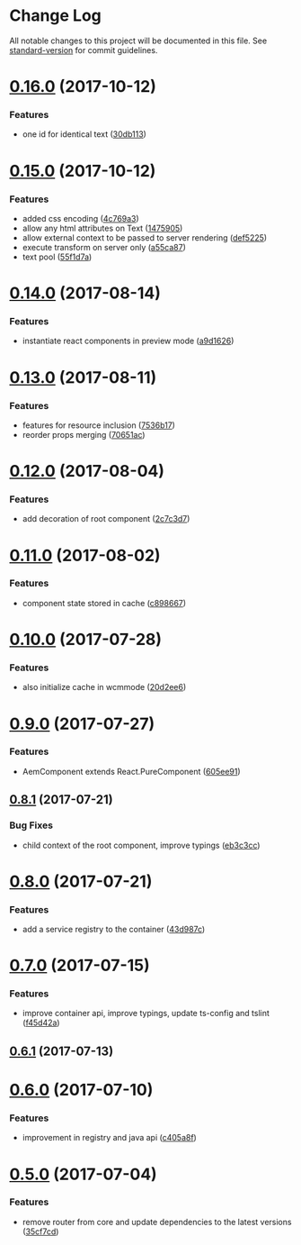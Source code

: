 # Change Log

All notable changes to this project will be documented in this file. See [standard-version](https://github.com/conventional-changelog/standard-version) for commit guidelines.

<a name="0.16.0"></a>
# [0.16.0](http://www.github.com/sinnerschrader/aem-react-js/compare/v0.15.0...v0.16.0) (2017-10-12)


### Features

* one id for identical text ([30db113](http://www.github.com/sinnerschrader/aem-react-js/commit/30db113))



<a name="0.15.0"></a>
# [0.15.0](http://www.github.com/sinnerschrader/aem-react-js/compare/v0.14.0...v0.15.0) (2017-10-12)


### Features

* added css encoding ([4c769a3](http://www.github.com/sinnerschrader/aem-react-js/commit/4c769a3))
* allow any html attributes on Text ([1475905](http://www.github.com/sinnerschrader/aem-react-js/commit/1475905))
* allow external context to be passed to server rendering ([def5225](http://www.github.com/sinnerschrader/aem-react-js/commit/def5225))
* execute transform on server only ([a55ca87](http://www.github.com/sinnerschrader/aem-react-js/commit/a55ca87))
* text pool ([55f1d7a](http://www.github.com/sinnerschrader/aem-react-js/commit/55f1d7a))



<a name="0.14.0"></a>
# [0.14.0](http://www.github.com/sinnerschrader/aem-react-js/compare/v0.13.0...v0.14.0) (2017-08-14)


### Features

* instantiate react components in preview mode ([a9d1626](http://www.github.com/sinnerschrader/aem-react-js/commit/a9d1626))



<a name="0.13.0"></a>
# [0.13.0](http://www.github.com/sinnerschrader/aem-react-js/compare/v0.12.0...v0.13.0) (2017-08-11)


### Features

* features for resource inclusion ([7536b17](http://www.github.com/sinnerschrader/aem-react-js/commit/7536b17))
* reorder props merging ([70651ac](http://www.github.com/sinnerschrader/aem-react-js/commit/70651ac))



<a name="0.12.0"></a>
# [0.12.0](http://www.github.com/sinnerschrader/aem-react-js/compare/v0.11.0...v0.12.0) (2017-08-04)


### Features

* add decoration of root component ([2c7c3d7](http://www.github.com/sinnerschrader/aem-react-js/commit/2c7c3d7))



<a name="0.11.0"></a>
# [0.11.0](http://www.github.com/sinnerschrader/aem-react-js/compare/v0.10.0...v0.11.0) (2017-08-02)


### Features

* component state stored in cache ([c898667](http://www.github.com/sinnerschrader/aem-react-js/commit/c898667))



<a name="0.10.0"></a>
# [0.10.0](http://www.github.com/sinnerschrader/aem-react-js/compare/v0.9.0...v0.10.0) (2017-07-28)


### Features

* also initialize cache in wcmmode ([20d2ee6](http://www.github.com/sinnerschrader/aem-react-js/commit/20d2ee6))



<a name="0.9.0"></a>
# [0.9.0](http://www.github.com/sinnerschrader/aem-react-js/compare/v0.8.1...v0.9.0) (2017-07-27)


### Features

* AemComponent extends React.PureComponent ([605ee91](http://www.github.com/sinnerschrader/aem-react-js/commit/605ee91))



<a name="0.8.1"></a>
## [0.8.1](http://www.github.com/sinnerschrader/aem-react-js/compare/v0.8.0...v0.8.1) (2017-07-21)


### Bug Fixes

* child context of the root component, improve typings ([eb3c3cc](http://www.github.com/sinnerschrader/aem-react-js/commit/eb3c3cc))



<a name="0.8.0"></a>
# [0.8.0](http://www.github.com/sinnerschrader/aem-react-js/compare/v0.7.0...v0.8.0) (2017-07-21)


### Features

* add a service registry to the container ([43d987c](http://www.github.com/sinnerschrader/aem-react-js/commit/43d987c))



<a name="0.7.0"></a>
# [0.7.0](http://www.github.com/sinnerschrader/aem-react-js/compare/v0.6.1...v0.7.0) (2017-07-15)


### Features

* improve container api, improve typings, update ts-config and tslint ([f45d42a](http://www.github.com/sinnerschrader/aem-react-js/commit/f45d42a))



<a name="0.6.1"></a>
## [0.6.1](http://www.github.com/sinnerschrader/aem-react-js/compare/v0.6.0...v0.6.1) (2017-07-13)



<a name="0.6.0"></a>
# [0.6.0](http://www.github.com/sinnerschrader/aem-react-js/compare/v0.5.0...v0.6.0) (2017-07-10)


### Features

* improvement in registry and java api ([c405a8f](http://www.github.com/sinnerschrader/aem-react-js/commit/c405a8f))



<a name="0.5.0"></a>
# [0.5.0](http://www.github.com/sinnerschrader/aem-react-js/compare/v0.4.2...v0.5.0) (2017-07-04)


### Features

* remove router from core and update dependencies to the latest versions ([35cf7cd](http://www.github.com/sinnerschrader/aem-react-js/commit/35cf7cd))
